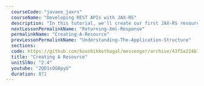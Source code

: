 ```yaml
---
  courseCode: "javaee_jaxrs"
  courseName: "Developing REST APIs with JAX-RS"
  description: "In this tutorial, we'll create our first JAX-RS resource that handles a GET request to an API URL."
  nextLessonPermalinkName: "Returning-Xml-Response"
  permalinkName: "Creating-A-Resource"
  prevLessonPermalinkName: "Understanding-The-Application-Structure"
  sections: 
  code: https://github.com/koushikkothagal/messenger/archive/43f5a224b7de3099fbd96deee7c0ddb3706059f2.zip
  title: "Creating A Resource"
  unitSlNo: "2.4"
  youtube: "2QD1sOG8pyU"
  duration: 871
---
```

